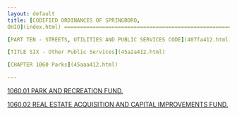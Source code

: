 ```yaml
---
layout: default 
title: [CODIFIED ORDINANCES OF SPRINGBORO,
OHIO](index.html) =====================================================

[PART TEN - STREETS, UTILITIES AND PUBLIC SERVICES CODE](407fa412.html)

[TITLE SIX - Other Public Services](45a2a412.html)

[CHAPTER 1060 Parks](45aaa412.html)

---
```


[1060.01 PARK AND RECREATION FUND.](45b6a412.html)

[1060.02 REAL ESTATE ACQUISITION AND CAPITAL IMPROVEMENTS
FUND.](45c2a412.html)
